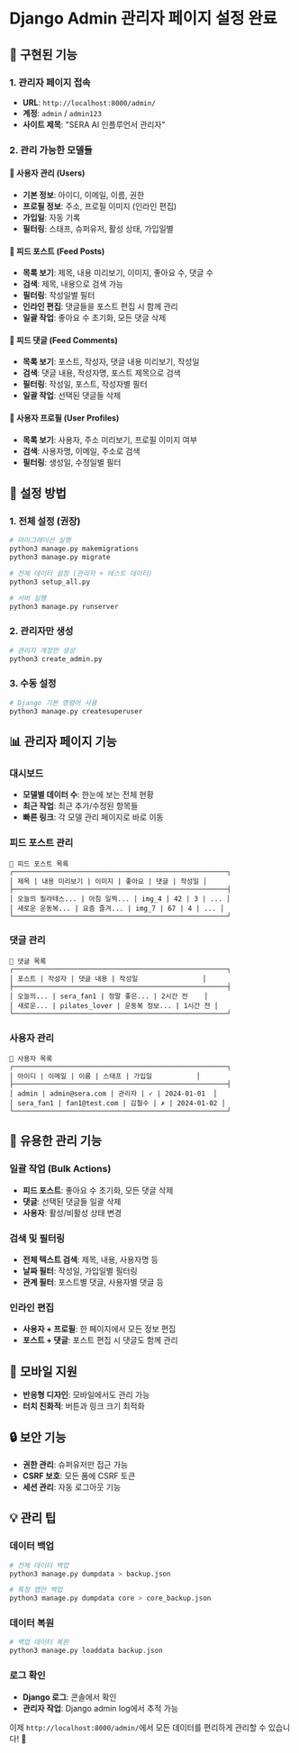 # Django Admin 관리자 페이지 설정 완료

## 🎯 구현된 기능

### 1. 관리자 페이지 접속
- **URL**: `http://localhost:8000/admin/`
- **계정**: `admin` / `admin123`
- **사이트 제목**: "SERA AI 인플루언서 관리자"

### 2. 관리 가능한 모델들

#### 👥 사용자 관리 (Users)
- **기본 정보**: 아이디, 이메일, 이름, 권한
- **프로필 정보**: 주소, 프로필 이미지 (인라인 편집)
- **가입일**: 자동 기록
- **필터링**: 스태프, 슈퍼유저, 활성 상태, 가입일별

#### 📝 피드 포스트 (Feed Posts)
- **목록 보기**: 제목, 내용 미리보기, 이미지, 좋아요 수, 댓글 수
- **검색**: 제목, 내용으로 검색 가능
- **필터링**: 작성일별 필터
- **인라인 편집**: 댓글들을 포스트 편집 시 함께 관리
- **일괄 작업**: 좋아요 수 초기화, 모든 댓글 삭제

#### 💬 피드 댓글 (Feed Comments)
- **목록 보기**: 포스트, 작성자, 댓글 내용 미리보기, 작성일
- **검색**: 댓글 내용, 작성자명, 포스트 제목으로 검색
- **필터링**: 작성일, 포스트, 작성자별 필터
- **일괄 작업**: 선택된 댓글들 삭제

#### 👤 사용자 프로필 (User Profiles)
- **목록 보기**: 사용자, 주소 미리보기, 프로필 이미지 여부
- **검색**: 사용자명, 이메일, 주소로 검색
- **필터링**: 생성일, 수정일별 필터

## 🚀 설정 방법

### 1. 전체 설정 (권장)
```bash
# 마이그레이션 실행
python3 manage.py makemigrations
python3 manage.py migrate

# 전체 데이터 설정 (관리자 + 테스트 데이터)
python3 setup_all.py

# 서버 실행
python3 manage.py runserver
```

### 2. 관리자만 생성
```bash
# 관리자 계정만 생성
python3 create_admin.py
```

### 3. 수동 설정
```bash
# Django 기본 명령어 사용
python3 manage.py createsuperuser
```

## 📊 관리자 페이지 기능

### 대시보드
- **모델별 데이터 수**: 한눈에 보는 전체 현황
- **최근 작업**: 최근 추가/수정된 항목들
- **빠른 링크**: 각 모델 관리 페이지로 바로 이동

### 피드 포스트 관리
```
📝 피드 포스트 목록
┌─────────────────────────────────────────────────────┐
│ 제목 | 내용 미리보기 | 이미지 | 좋아요 | 댓글 | 작성일 │
├─────────────────────────────────────────────────────┤
│ 오늘의 필라테스... | 아침 일찍... | img_4 | 42 | 3 | ... │
│ 새로운 운동복... | 요즘 즐겨... | img_7 | 67 | 4 | ... │
└─────────────────────────────────────────────────────┘
```

### 댓글 관리
```
💬 댓글 목록
┌─────────────────────────────────────────────────────┐
│ 포스트 | 작성자 | 댓글 내용 | 작성일                │
├─────────────────────────────────────────────────────┤
│ 오늘의... | sera_fan1 | 정말 좋은... | 2시간 전    │
│ 새로운... | pilates_lover | 운동복 정보... | 1시간 전 │
└─────────────────────────────────────────────────────┘
```

### 사용자 관리
```
👥 사용자 목록
┌─────────────────────────────────────────────────────┐
│ 아이디 | 이메일 | 이름 | 스태프 | 가입일           │
├─────────────────────────────────────────────────────┤
│ admin | admin@sera.com | 관리자 | ✓ | 2024-01-01  │
│ sera_fan1 | fan1@test.com | 김철수 | ✗ | 2024-01-02 │
└─────────────────────────────────────────────────────┘
```

## 🔧 유용한 관리 기능

### 일괄 작업 (Bulk Actions)
- **피드 포스트**: 좋아요 수 초기화, 모든 댓글 삭제
- **댓글**: 선택된 댓글들 일괄 삭제
- **사용자**: 활성/비활성 상태 변경

### 검색 및 필터링
- **전체 텍스트 검색**: 제목, 내용, 사용자명 등
- **날짜 필터**: 작성일, 가입일별 필터링
- **관계 필터**: 포스트별 댓글, 사용자별 댓글 등

### 인라인 편집
- **사용자 + 프로필**: 한 페이지에서 모든 정보 편집
- **포스트 + 댓글**: 포스트 편집 시 댓글도 함께 관리

## 📱 모바일 지원
- **반응형 디자인**: 모바일에서도 관리 가능
- **터치 친화적**: 버튼과 링크 크기 최적화

## 🔒 보안 기능
- **권한 관리**: 슈퍼유저만 접근 가능
- **CSRF 보호**: 모든 폼에 CSRF 토큰
- **세션 관리**: 자동 로그아웃 기능

## 💡 관리 팁

### 데이터 백업
```bash
# 전체 데이터 백업
python3 manage.py dumpdata > backup.json

# 특정 앱만 백업
python3 manage.py dumpdata core > core_backup.json
```

### 데이터 복원
```bash
# 백업 데이터 복원
python3 manage.py loaddata backup.json
```

### 로그 확인
- **Django 로그**: 콘솔에서 확인
- **관리자 작업**: Django admin log에서 추적 가능

이제 `http://localhost:8000/admin/`에서 모든 데이터를 편리하게 관리할 수 있습니다! 🎉
